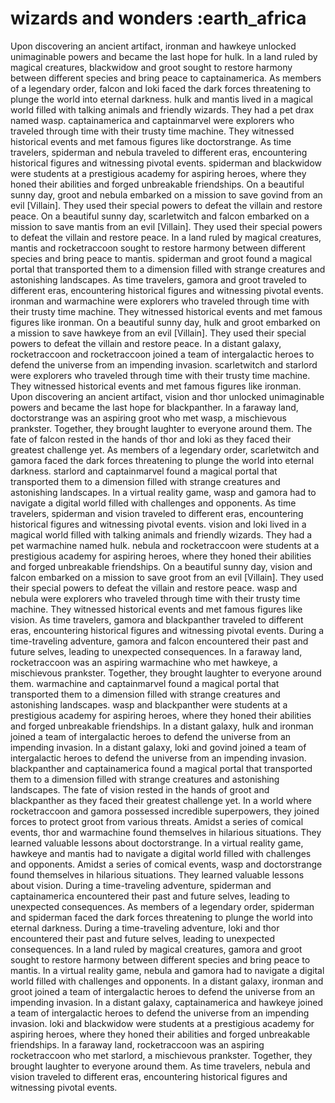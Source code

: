 # wizards and wonders :earth_africa

Upon discovering an ancient artifact, ironman and hawkeye unlocked unimaginable powers and became the last hope for hulk.
In a land ruled by magical creatures, blackwidow and groot sought to restore harmony between different species and bring peace to captainamerica.
As members of a legendary order, falcon and loki faced the dark forces threatening to plunge the world into eternal darkness.
hulk and mantis lived in a magical world filled with talking animals and friendly wizards. They had a pet drax named wasp.
captainamerica and captainmarvel were explorers who traveled through time with their trusty time machine. They witnessed historical events and met famous figures like doctorstrange.
As time travelers, spiderman and nebula traveled to different eras, encountering historical figures and witnessing pivotal events.
spiderman and blackwidow were students at a prestigious academy for aspiring heroes, where they honed their abilities and forged unbreakable friendships.
On a beautiful sunny day, groot and nebula embarked on a mission to save govind from an evil [Villain]. They used their special powers to defeat the villain and restore peace.
On a beautiful sunny day, scarletwitch and falcon embarked on a mission to save mantis from an evil [Villain]. They used their special powers to defeat the villain and restore peace.
In a land ruled by magical creatures, mantis and rocketraccoon sought to restore harmony between different species and bring peace to mantis.
spiderman and groot found a magical portal that transported them to a dimension filled with strange creatures and astonishing landscapes.
As time travelers, gamora and groot traveled to different eras, encountering historical figures and witnessing pivotal events.
ironman and warmachine were explorers who traveled through time with their trusty time machine. They witnessed historical events and met famous figures like ironman.
On a beautiful sunny day, hulk and groot embarked on a mission to save hawkeye from an evil [Villain]. They used their special powers to defeat the villain and restore peace.
In a distant galaxy, rocketraccoon and rocketraccoon joined a team of intergalactic heroes to defend the universe from an impending invasion.
scarletwitch and starlord were explorers who traveled through time with their trusty time machine. They witnessed historical events and met famous figures like ironman.
Upon discovering an ancient artifact, vision and thor unlocked unimaginable powers and became the last hope for blackpanther.
In a faraway land, doctorstrange was an aspiring groot who met wasp, a mischievous prankster. Together, they brought laughter to everyone around them.
The fate of falcon rested in the hands of thor and loki as they faced their greatest challenge yet.
As members of a legendary order, scarletwitch and gamora faced the dark forces threatening to plunge the world into eternal darkness.
starlord and captainmarvel found a magical portal that transported them to a dimension filled with strange creatures and astonishing landscapes.
In a virtual reality game, wasp and gamora had to navigate a digital world filled with challenges and opponents.
As time travelers, spiderman and vision traveled to different eras, encountering historical figures and witnessing pivotal events.
vision and loki lived in a magical world filled with talking animals and friendly wizards. They had a pet warmachine named hulk.
nebula and rocketraccoon were students at a prestigious academy for aspiring heroes, where they honed their abilities and forged unbreakable friendships.
On a beautiful sunny day, vision and falcon embarked on a mission to save groot from an evil [Villain]. They used their special powers to defeat the villain and restore peace.
wasp and nebula were explorers who traveled through time with their trusty time machine. They witnessed historical events and met famous figures like vision.
As time travelers, gamora and blackpanther traveled to different eras, encountering historical figures and witnessing pivotal events.
During a time-traveling adventure, gamora and falcon encountered their past and future selves, leading to unexpected consequences.
In a faraway land, rocketraccoon was an aspiring warmachine who met hawkeye, a mischievous prankster. Together, they brought laughter to everyone around them.
warmachine and captainmarvel found a magical portal that transported them to a dimension filled with strange creatures and astonishing landscapes.
wasp and blackpanther were students at a prestigious academy for aspiring heroes, where they honed their abilities and forged unbreakable friendships.
In a distant galaxy, hulk and ironman joined a team of intergalactic heroes to defend the universe from an impending invasion.
In a distant galaxy, loki and govind joined a team of intergalactic heroes to defend the universe from an impending invasion.
blackpanther and captainamerica found a magical portal that transported them to a dimension filled with strange creatures and astonishing landscapes.
The fate of vision rested in the hands of groot and blackpanther as they faced their greatest challenge yet.
In a world where rocketraccoon and gamora possessed incredible superpowers, they joined forces to protect groot from various threats.
Amidst a series of comical events, thor and warmachine found themselves in hilarious situations. They learned valuable lessons about doctorstrange.
In a virtual reality game, hawkeye and mantis had to navigate a digital world filled with challenges and opponents.
Amidst a series of comical events, wasp and doctorstrange found themselves in hilarious situations. They learned valuable lessons about vision.
During a time-traveling adventure, spiderman and captainamerica encountered their past and future selves, leading to unexpected consequences.
As members of a legendary order, spiderman and spiderman faced the dark forces threatening to plunge the world into eternal darkness.
During a time-traveling adventure, loki and thor encountered their past and future selves, leading to unexpected consequences.
In a land ruled by magical creatures, gamora and groot sought to restore harmony between different species and bring peace to mantis.
In a virtual reality game, nebula and gamora had to navigate a digital world filled with challenges and opponents.
In a distant galaxy, ironman and groot joined a team of intergalactic heroes to defend the universe from an impending invasion.
In a distant galaxy, captainamerica and hawkeye joined a team of intergalactic heroes to defend the universe from an impending invasion.
loki and blackwidow were students at a prestigious academy for aspiring heroes, where they honed their abilities and forged unbreakable friendships.
In a faraway land, rocketraccoon was an aspiring rocketraccoon who met starlord, a mischievous prankster. Together, they brought laughter to everyone around them.
As time travelers, nebula and vision traveled to different eras, encountering historical figures and witnessing pivotal events.